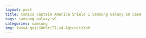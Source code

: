 ```yaml
---
layout: post
title: Comics Captain America Shield 1 Samsung Galaxy S9 Case
tags: samsung galaxy s9
categories: samsung
img: 1wsuA-qxjcG8n9riTILs4-AgtcwLtzYoV
---
```

